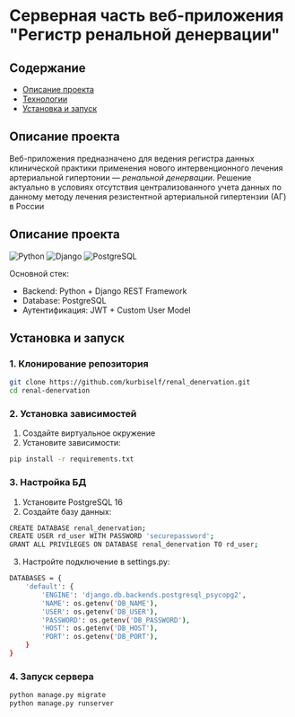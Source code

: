 # Серверная часть веб-приложения "Регистр ренальной денервации"

## Содержание

- [Описание проекта](#title1)
- [Технологии](#title2)
- [Установка и запуск](#title3)

## <a id="title1">Описание проекта</a>

Веб-приложения предназначено для ведения регистра данных клинической практики применения нового интервенционного лечения артериальной гипертонии — _ренальной денервации_. Решение актуально в условиях отсутствия централизованного учета данных по данному методу лечения резистентной артериальной гипертензии (АГ) в России

## <a id="title2">Описание проекта</a>

![Python](https://img.shields.io/badge/Python-3.10+-blue.svg)
![Django](https://img.shields.io/badge/Django-4.2-green.svg)
![PostgreSQL](https://img.shields.io/badge/PostgreSQL-16-blue.svg)

Основной стек:

- Backend: Python + Django REST Framework
- Database: PostgreSQL
- Аутентификация: JWT + Custom User Model

## <a id="title1_3">Установка и запуск</a>

### 1. Клонирование репозитория

```bash
git clone https://github.com/kurbiself/renal_denervation.git
cd renal-denervation
```

### 2. Установка зависимостей

1. Создайте виртуальное окружение
2. Установите зависимости:

```bash
pip install -r requirements.txt
```

### 3. Настройка БД

1. Установите PostgreSQL 16
2. Создайте базу данных:

```bash
CREATE DATABASE renal_denervation;
CREATE USER rd_user WITH PASSWORD 'securepassword';
GRANT ALL PRIVILEGES ON DATABASE renal_denervation TO rd_user;
```

3. Настройте подключение в settings.py:

```bash
DATABASES = {
    'default': {
        'ENGINE': 'django.db.backends.postgresql_psycopg2',
        'NAME': os.getenv('DB_NAME'),
        'USER': os.getenv('DB_USER'),
        'PASSWORD': os.getenv('DB_PASSWORD'),
        'HOST': os.getenv('DB_HOST'),
        'PORT': os.getenv('DB_PORT'),
    }
}
```

### 4. Запуск сервера

```bash
python manage.py migrate
python manage.py runserver
```
